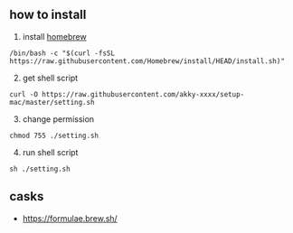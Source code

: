 ## how to install

1. install [homebrew](https://brew.sh/index_ja)
```shell
/bin/bash -c "$(curl -fsSL https://raw.githubusercontent.com/Homebrew/install/HEAD/install.sh)"
```

2. get shell script
```shell
curl -O https://raw.githubusercontent.com/akky-xxxx/setup-mac/master/setting.sh
```

3. change permission
```shell
chmod 755 ./setting.sh
```

4. run shell script
```shell
sh ./setting.sh
```


## casks
- https://formulae.brew.sh/
